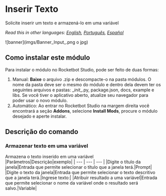 # Inserir Texto
  
Solicite inserir um texto e armazená-lo em uma variável  

*Read this in other languages: [English](Manual_Input_.md), [Português](Manual_Input_.pr.md), [Español](Manual_Input_.es.md)*
  
![banner](imgs/Banner_Input_.png o jpg)
## Como instalar este módulo
  
Para instalar o módulo no Rocketbot Studio, pode ser feito de duas formas:
1. Manual: __Baixe__ o arquivo .zip e descompacte-o na pasta módulos. O nome da pasta deve ser o mesmo do módulo e dentro dela devem ter os seguintes arquivos e pastas: \__init__.py, package.json, docs, example e libs. Se você tiver o aplicativo aberto, atualize seu navegador para poder usar o novo módulo.
2. Automático: Ao entrar no Rocketbot Studio na margem direita você encontrará a seção **Addons**, selecione **Install Mods**, procure o módulo desejado e aperte instalar.  


## Descrição do comando

### Armazenar texto em uma variável
  
Armazena o texto inserido em uma variável
|Parâmetros|Descrição|exemplo|
| --- | --- | --- |
|Digite o título da janela|Entrada que permite selecionar o título que a janela terá.|Prompt|
|Digite o texto da janela|Entrada que permite selecionar o texto descritivo que a janela terá.|Ingrese texto:|
|Atribuir resultado a uma variável|Entrada que permite selecionar o nome da variável onde o resultado será salvo.|Variable|

